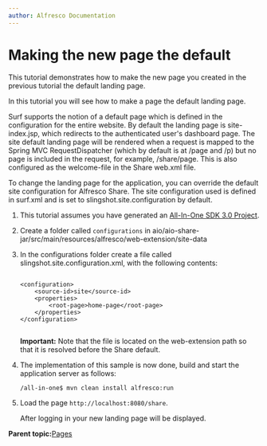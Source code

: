 ```yaml
---
author: Alfresco Documentation
---
```


# Making the new page the default

This tutorial demonstrates how to make the new page you created in the previous tutorial the default landing page.

In this tutorial you will see how to make a page the default landing page.

Surf supports the notion of a default page which is defined in the configuration for the entire website. By default the landing page is site-index.jsp, which redirects to the authenticated user's dashboard page. The site default landing page will be rendered when a request is mapped to the Spring MVC RequestDispatcher \(which by default is at /page and /p\) but no page is included in the request, for example, /share/page. This is also configured as the welcome-file in the Share web.xml file.

To change the landing page for the application, you can override the default site configuration for Alfresco Share. The site configuration used is defined in surf.xml and is set to slingshot.site.configuration by default.

1.  This tutorial assumes you have generated an [All-In-One SDK 3.0 Project](../concepts/sdk-getting-started.md).

2.  Create a folder called `configurations` in aio/aio-share-jar/src/main/resources/alfresco/web-extension/site-data

3.  In the configurations folder create a file called slingshot.site.configuration.xml, with the following contents:

    ```
    
    <configuration>
        <source-id>site</source-id>
        <properties>
            <root-page>home-page</root-page>
        </properties>
    </configuration>
                                
    ```

    **Important:** Note that the file is located on the web-extension path so that it is resolved before the Share default.

4.  The implementation of this sample is now done, build and start the application server as follows:

    ```
    /all-in-one$ mvn clean install alfresco:run
    ```

5.  Load the page `http://localhost:8080/share`.

    After logging in your new landing page will be displayed.


**Parent topic:**[Pages](../concepts/dev-extensions-share-tutorials-pages.md)

